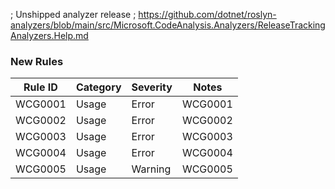 ﻿; Unshipped analyzer release
; https://github.com/dotnet/roslyn-analyzers/blob/main/src/Microsoft.CodeAnalysis.Analyzers/ReleaseTrackingAnalyzers.Help.md

### New Rules

Rule ID | Category | Severity | Notes
--------|----------|----------|-------
WCG0001 | Usage | Error   | WCG0001
WCG0002 | Usage | Error   | WCG0002
WCG0003 | Usage | Error   | WCG0003
WCG0004 | Usage | Error   | WCG0004
WCG0005 | Usage | Warning | WCG0005